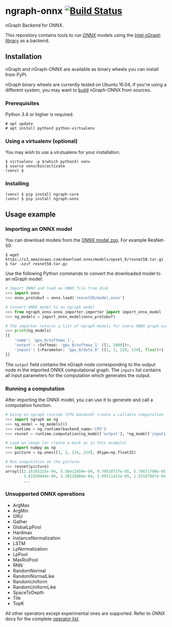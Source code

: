 # ngraph-onnx [![Build Status](https://travis-ci.org/NervanaSystems/ngraph-onnx.svg?branch=master)](https://travis-ci.org/NervanaSystems/ngraph-onnx/branches)

nGraph Backend for ONNX.

This repository contains tools to run [ONNX][onnx] models using the [Intel nGraph library][ngraph_github] as a backend.

## Installation

nGraph and nGraph-ONNX are available as binary wheels you can install from PyPI.

nGraph binary wheels are currently tested on Ubuntu 16.04, if you're using a different system, you may want to [build][building] nGraph-ONNX from sources.

### Prerequisites

Python 3.4 or higher is required. 

    # apt update
    # apt install python3 python-virtualenv

### Using a virtualenv (optional)

You may wish to use a virutualenv for your installation.

    $ virtualenv -p $(which python3) venv
    $ source venv/bin/activate
    (venv) $

### Installing

    (venv) $ pip install ngraph-core
    (venv) $ pip install ngraph-onnx

## Usage example

### Importing an ONNX model

You can download models from the [ONNX model zoo][onnx_model_zoo]. For example ResNet-50:

```
$ wget https://s3.amazonaws.com/download.onnx/models/opset_8/resnet50.tar.gz
$ tar -xzvf resnet50.tar.gz
```

Use the following Python commands to convert the downloaded model to an nGraph model:

```python
# Import ONNX and load an ONNX file from disk
>>> import onnx
>>> onnx_protobuf = onnx.load('resnet50/model.onnx')

# Convert ONNX model to an ngraph model
>>> from ngraph_onnx.onnx_importer.importer import import_onnx_model
>>> ng_models = import_onnx_model(onnx_protobuf)

# The importer returns a list of ngraph models for every ONNX graph output:
>>> print(ng_models)
[{
    'name': 'gpu_0/softmax_1',
    'output': <Softmax: 'gpu_0/softmax_1' ([1, 1000])>,
    'inputs': [<Parameter: 'gpu_0/data_0' ([1, 3, 224, 224], float)>]
}]
```

The `output` field contains the nGraph node corresponding to the output node in the imported ONNX computational graph.
The `inputs` list contains all input parameters for the computation which generates the output.

### Running a computation

After importing the ONNX model, you can use it to generate and call a computation function.

```python
# Using an ngraph runtime (CPU backend) create a callable computation
>>> import ngraph as ng
>>> ng_model = ng_models[0]
>>> runtime = ng.runtime(backend_name='CPU')
>>> resnet = runtime.computation(ng_model['output'], *ng_model['inputs'])

# Load an image (or create a mock as in this example)
>>> import numpy as np
>>> picture = np.ones([1, 3, 224, 224], dtype=np.float32)

# Run computation on the picture:
>>> resnet(picture)
array([[2.16105225e-04, 5.58412459e-04, 9.70510737e-05, 5.76671700e-05,
        1.81550844e-04, 3.28226888e-04, 3.09511415e-05, 1.93187807e-04,
        ...
```

### Unsupported ONNX operations

* ArgMax
* ArgMin
* GRU
* Gather
* GlobalLpPool
* Hardmax
* InstanceNormalization
* LSTM
* LpNormalization
* LpPool
* MaxRoiPool
* RNN
* RandomNormal
* RandomNormalLike
* RandomUniform
* RandomUniformLike
* SpaceToDepth
* Tile
* TopK

All other operators except experimental ones are supported. Refer to ONNX docs for the complete
[operator list][onnx_operators].

[onnx]: http://onnx.ai/
[onnx_model_zoo]: https://github.com/onnx/models
[onnx_operators]: https://github.com/onnx/onnx/blob/master/docs/Operators.md
[ngraph_github]: https://github.com/NervanaSystems/ngraph
[building]: https://github.com/NervanaSystems/ngraph-onnx/blob/master/BUILDING.md
